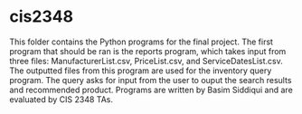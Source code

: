 # cis2348
This folder contains the Python programs for the final project. 
The first program that should be ran is the reports program, which takes input from three files: ManufacturerList.csv, PriceList.csv, and ServiceDatesList.csv.
The outputted files from this program are used for the inventory query program.
The query asks for input from the user to ouput the search results and recommended product.
Programs are written by Basim Siddiqui and are evaluated by CIS 2348 TAs.
